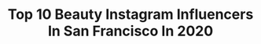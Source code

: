 ---
title: Top 10 Beauty Instagram Influencers In San Francisco In 2020
description: >-
  Find top beauty Instagram influencers in San Francisco in 2020. Most popular hashtags: #sanfrancisco #revolveme #ad #beauty.
platform: Instagram
profiles:
  - username: "dgsc"
    fullname: >-
      daniel gorostieta
    location: "United States"
    followers: 52251
    engagement: 611
    commentsToLikes: 0.030435
    id: ck0tt38xh0yqq0i19usw2plry
    verified: false
    hashtags: "#biggerthanabar, #ad, #protectwhatyoulove, #liveinmyblundstones"
  - username: "twopeasinaprada"
    fullname: >-
      Ashley Zeal & Emily Wieczorek
    location: "United States"
    followers: 286094
    engagement: 85
    commentsToLikes: 0.204645
    id: ck0w4dyeay3vs0i19wyu36zz8
    verified: false
    hashtags: "#pavlikharnessjourney, #colleenrothschild, #twopeas10k, #walmartfashion"
  - username: "misakuranaga"
    fullname: >-
      Misa Kuranaga  倉永美沙
    location: "United States"
    followers: 140528
    engagement: 279
    commentsToLikes: 0.004003
    id: ck15uberumcm90i19j0llxgbg
    verified: true
    hashtags: "#nature, #earth, #mothernature, #cindiesballetclass"
  - username: "precisionmdca"
    fullname: >-
      Precision MD Cosmetic Center
    location: "United States"
    followers: 80682
    engagement: 168
    commentsToLikes: 0.000313
    id: ck6u5xj68cbuf0j71b7op4ze4
    verified: false
    hashtags: "#coolsculpting, #antiaging, #slim, #lipo"
  - username: "sepideh_usa_lifestyle"
    fullname: >-
      سپیده🧿🇺🇸مهاجرتم به آمریکا
    location: "United States"
    followers: 7671
    engagement: 2082
    commentsToLikes: 0.091979
    id: ck8t7e18zgglb0j78e3gq8g2v
    verified: false
    hashtags: "#akon, #model, #girlpower, #quarantine"
  - username: "derekgphoto"
    fullname: >-
      ɪɴғʟᴜᴇɴᴄᴇʀ ᴘᴏʀᴛʀᴀɪᴛs • ᴅᴇʀᴇᴋ ɢ
    location: "United States"
    followers: 34083
    engagement: 187
    commentsToLikes: 0.135720
    id: ck138oiuah8nz0i19nmuc1im4
    verified: false
    hashtags: "#ccbcommunity, #saccityshutter, #supportlocal, #parkvicslam"
  - username: "thebeautyvanity"
    fullname: >-
      ALYSON
    location: "United States"
    followers: 28665
    engagement: 137
    commentsToLikes: 0.073662
    id: ck6ufmto6xyhf0j717ulxutiq
    verified: false
    hashtags: "#liketkit, #heputaringonit, #chicagohome, #stayathome"
  - username: "kateogata"
    fullname: >-
      Kate Ogata
    location: "United States"
    followers: 143886
    engagement: 184
    commentsToLikes: 0.007993
    id: ck0vwepgitcwp0i19t1ueln2c
    verified: false
    hashtags: "#ad, #mtwtfss, #thisisann, #sscollective"
  - username: "nehaltenany"
    fullname: >-
      Nehal Tenany
    location: "United States"
    followers: 10895
    engagement: 1275
    commentsToLikes: 0.106335
    id: ck5zih6f1fp060i14t0tos3b1
    verified: false
    hashtags: "#missguided, #fashion, #fashiondaily, #sf"
  - username: "alessa"
    fullname: >-
      Alessa | アレッサ 💫
    location: "United States"
    followers: 12759
    engagement: 930
    commentsToLikes: 0.092588
    id: ck14gwkbf7e1m0i191nzti4t0
    verified: false
    hashtags: "#revolveme, #ad, #gsqbyglamsquad"
---